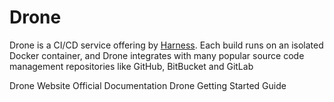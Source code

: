# Drone

Drone is a CI/CD service offering by [Harness](https://harness.io/). Each build runs on an isolated Docker container, and Drone integrates with many popular source code management repositories like GitHub, BitBucket and GitLab

<BadgeLink badgeText='Official Website' colorScheme='blue' href='https://www.drone.io/'>Drone Website</BadgeLink>
<BadgeLink badgeText='Official Documentation' colorScheme='blue' href='https://docs.drone.io/'>Official Documentation</BadgeLink>
<BadgeLink badgeText='Getting Started Guide' colorScheme='blue' href='https://docs.drone.io/server/overview/'>Drone Getting Started Guide</BadgeLink>
